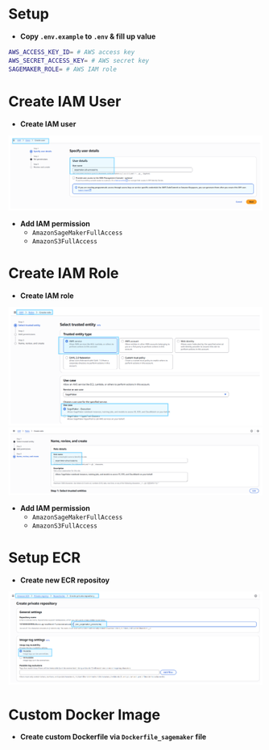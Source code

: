 # Setup
-  **Copy `.env.example` to `.env` & fill up value**
```bash
AWS_ACCESS_KEY_ID= # AWS access key
AWS_SECRET_ACCESS_KEY= # AWS secret key
SAGEMAKER_ROLE= # AWS IAM role
```

# Create IAM User
- **Create IAM user**

![image](./assets/3.PNG)

- **Add IAM permission**
    - `AmazonSageMakerFullAccess`
    - `AmazonS3FullAccess`

# Create IAM Role

- **Create IAM role**

![image](./assets/1.PNG)
![image](./assets/2.PNG)

- **Add IAM permission**
    - `AmazonSageMakerFullAccess`
    - `AmazonS3FullAccess`

# Setup ECR
- **Create new ECR repositoy**

![image](./assets/4.PNG)

# Custom Docker Image
- **Create custom Dockerfile via `Dockerfile_sagemaker` file** 
